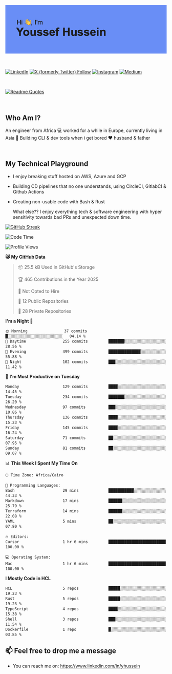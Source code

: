 [![Youssef's GitHub Banner](./assets/youssef-hussein.png)](https://github.com/yorki404)

</br>

[![LinkedIn](https://img.shields.io/badge/linkedin-%230077B5.svg?style=for-the-badge&logo=linkedin&logoColor=white)](https://www.linkedin.com/in/yhussein/)
[![X (formerly Twitter) Follow](https://img.shields.io/twitter/follow/devqikHQ?style=for-the-badge&logo=X&logoColor=White&labelColor=White)](https://twitter.com/devqikHQ)
[![Instagram](https://img.shields.io/badge/devqik-E4405F?style=for-the-badge&logo=Instagram&logoColor=white)](https://instagram.com/devqik)
[![Medium](https://img.shields.io/badge/Medium-12100E?style=for-the-badge&logo=medium&logoColor=white)](https://medium.com/@devqik)

</br>

[![Readme Quotes](https://quotes-github-readme.vercel.app/api?type=horizontal&theme=dark)](https://github.com/piyushsuthar/github-readme-quotes)

</br>

## Who Am I?

An engineer from Africa  💻  worked for a while in Europe, currently living in Asia 📡  Building CLI & dev tools when i get bored ❤️ husband & father

</br>

## My Technical Playground

- I enjoy breaking stuff hosted on AWS, Azure and GCP
- Building CD pipelines that no one understands, using CircleCI, GitlabCI & Github Actions
- Creating non-usable code with Bash & Rust

  What else?? I enjoy everything tech & software engineering with hyper sensitivity towards bad PRs and unexpected down time.

[![GitHub Streak](https://streak-stats.demolab.com/?user=devqik&theme=dark)](https://git.io/streak-stats)

<!--START_SECTION:waka-->
![Code Time](http://img.shields.io/badge/Code%20Time-1%2C049%20hrs%2054%20mins-blue)

![Profile Views](http://img.shields.io/badge/Profile%20Views-0-blue)

**🐱 My GitHub Data** 

> 📦 25.5 kB Used in GitHub's Storage 
 > 
> 🏆 465 Contributions in the Year 2025
 > 
> 🚫 Not Opted to Hire
 > 
> 📜 12 Public Repositories 
 > 
> 🔑 28 Private Repositories 
 > 
**I'm a Night 🦉** 

```text
🌞 Morning                37 commits          █░░░░░░░░░░░░░░░░░░░░░░░░   04.14 % 
🌆 Daytime                255 commits         ███████░░░░░░░░░░░░░░░░░░   28.56 % 
🌃 Evening                499 commits         ██████████████░░░░░░░░░░░   55.88 % 
🌙 Night                  102 commits         ███░░░░░░░░░░░░░░░░░░░░░░   11.42 % 
```
📅 **I'm Most Productive on Tuesday** 

```text
Monday                   129 commits         ████░░░░░░░░░░░░░░░░░░░░░   14.45 % 
Tuesday                  234 commits         ███████░░░░░░░░░░░░░░░░░░   26.20 % 
Wednesday                97 commits          ███░░░░░░░░░░░░░░░░░░░░░░   10.86 % 
Thursday                 136 commits         ████░░░░░░░░░░░░░░░░░░░░░   15.23 % 
Friday                   145 commits         ████░░░░░░░░░░░░░░░░░░░░░   16.24 % 
Saturday                 71 commits          ██░░░░░░░░░░░░░░░░░░░░░░░   07.95 % 
Sunday                   81 commits          ██░░░░░░░░░░░░░░░░░░░░░░░   09.07 % 
```


📊 **This Week I Spent My Time On** 

```text
🕑︎ Time Zone: Africa/Cairo

💬 Programming Languages: 
Bash                     29 mins             ███████████░░░░░░░░░░░░░░   44.33 % 
Markdown                 17 mins             ██████░░░░░░░░░░░░░░░░░░░   25.79 % 
Terraform                14 mins             ██████░░░░░░░░░░░░░░░░░░░   22.08 % 
YAML                     5 mins              ██░░░░░░░░░░░░░░░░░░░░░░░   07.80 % 

🔥 Editors: 
Cursor                   1 hr 6 mins         █████████████████████████   100.00 % 

💻 Operating System: 
Mac                      1 hr 6 mins         █████████████████████████   100.00 % 
```

**I Mostly Code in HCL** 

```text
HCL                      5 repos             █████░░░░░░░░░░░░░░░░░░░░   19.23 % 
Rust                     5 repos             █████░░░░░░░░░░░░░░░░░░░░   19.23 % 
TypeScript               4 repos             ████░░░░░░░░░░░░░░░░░░░░░   15.38 % 
Shell                    3 repos             ███░░░░░░░░░░░░░░░░░░░░░░   11.54 % 
Dockerfile               1 repo              █░░░░░░░░░░░░░░░░░░░░░░░░   03.85 % 
```




<!--END_SECTION:waka-->

## 📫 Feel free to drop me a message
- You can reach me on: https://www.linkedin.com/in/yhussein
